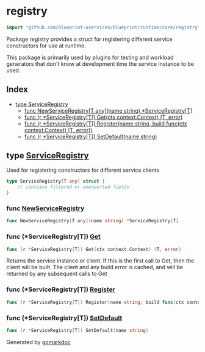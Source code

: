 <!-- Code generated by gomarkdoc. DO NOT EDIT -->

# registry

```go
import "github.com/blueprint-uservices/blueprint/runtime/core/registry"
```

Package registry provides a struct for registering different service constructors for use at runtime.

This package is primarily used by plugins for testing and workload generators that don't know at development time the service instance to be used.

## Index

- [type ServiceRegistry](<#ServiceRegistry>)
  - [func NewServiceRegistry\[T any\]\(name string\) \*ServiceRegistry\[T\]](<#NewServiceRegistry>)
  - [func \(r \*ServiceRegistry\[T\]\) Get\(ctx context.Context\) \(T, error\)](<#ServiceRegistry[T].Get>)
  - [func \(r \*ServiceRegistry\[T\]\) Register\(name string, build func\(ctx context.Context\) \(T, error\)\)](<#ServiceRegistry[T].Register>)
  - [func \(r \*ServiceRegistry\[T\]\) SetDefault\(name string\)](<#ServiceRegistry[T].SetDefault>)


<a name="ServiceRegistry"></a>
## type [ServiceRegistry](<https://github.com/blueprint-uservices/blueprint/blob/main/runtime/core/registry/registry.go#L17-L24>)

Used for registering constructors for different service clients

```go
type ServiceRegistry[T any] struct {
    // contains filtered or unexported fields
}
```

<a name="NewServiceRegistry"></a>
### func [NewServiceRegistry](<https://github.com/blueprint-uservices/blueprint/blob/main/runtime/core/registry/registry.go#L26>)

```go
func NewServiceRegistry[T any](name string) *ServiceRegistry[T]
```



<a name="ServiceRegistry[T].Get"></a>
### func \(\*ServiceRegistry\[T\]\) [Get](<https://github.com/blueprint-uservices/blueprint/blob/main/runtime/core/registry/registry.go#L49>)

```go
func (r *ServiceRegistry[T]) Get(ctx context.Context) (T, error)
```

Returns the service instance or client. If this is the first call to Get, then the client will be built. The client and any build error is cached, and will be returned by any subsequent calls to Get

<a name="ServiceRegistry[T].Register"></a>
### func \(\*ServiceRegistry\[T\]\) [Register](<https://github.com/blueprint-uservices/blueprint/blob/main/runtime/core/registry/registry.go#L38>)

```go
func (r *ServiceRegistry[T]) Register(name string, build func(ctx context.Context) (T, error))
```



<a name="ServiceRegistry[T].SetDefault"></a>
### func \(\*ServiceRegistry\[T\]\) [SetDefault](<https://github.com/blueprint-uservices/blueprint/blob/main/runtime/core/registry/registry.go#L34>)

```go
func (r *ServiceRegistry[T]) SetDefault(name string)
```



Generated by [gomarkdoc](<https://github.com/princjef/gomarkdoc>)
